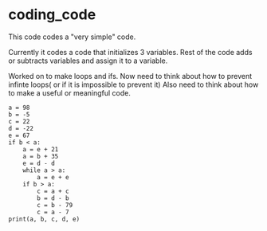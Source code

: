 # coding_code
This code codes a "very simple" code.

Currently it codes a code that initializes 3 variables.
Rest of the code adds or subtracts variables and assign it to a variable.

Worked on to make loops and ifs.
Now need to think about how to prevent infinte loops( or if it is impossible to prevent it)
Also need to think about how to make a useful or meaningful code.

    a = 98
    b = -5
    c = 22
    d = -22
    e = 67
    if b < a:
        a = e + 21
        a = b + 35
        e = d - d
        while a > a:
            a = e + e
        if b > a:
            c = a + c
            b = d - b
            c = b - 79
            c = a - 7
    print(a, b, c, d, e)
